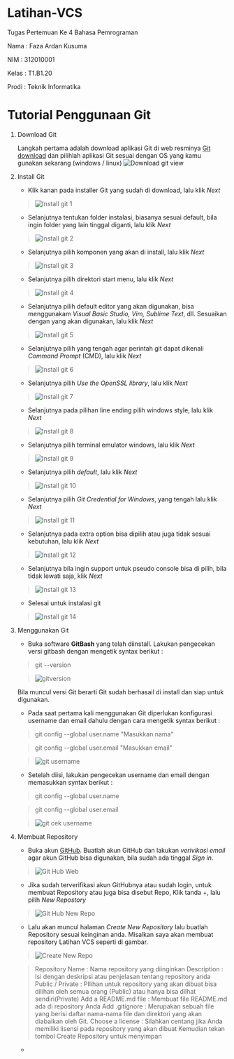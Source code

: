 # Latihan-VCS
Tugas Pertemuan Ke 4 Bahasa Pemrograman

Nama    : Faza Ardan Kusuma

NIM     : 312010001

Kelas   : T1.B1.20

Prodi   : Teknik Informatika

# Tutorial Penggunaan Git

1. Download Git
   
    Langkah pertama adalah download aplikasi Git di web resminya [Git download](https://git-scm.com/) dan pilihlah aplikasi Git sesuai dengan OS yang kamu gunakan sekarang (windows / linux)
    ![Download git view](Pic/gitdownload.png)

2. Install Git

    * Klik kanan pada installer Git yang sudah di download, lalu klik *Next*
    >![Install git 1](Pic/Installgit1.png)

    * Selanjutnya tentukan folder instalasi, biasanya sesuai default, bila ingin folder yang lain tinggal diganti, lalu klik *Next*
    >![Install git 2](Pic/Installgit2.png)

    * Selanjutnya pilih komponen yang akan di install, lalu klik *Next*
    >![Install git 3](Pic/Installgit3.png)

    * Selanjutnya pilih direktori start menu, lalu klik *Next*
    >![Install git 4](Pic/Installgit4.png)

    * Selanjutnya pilih default editor yang akan digunakan, bisa menggunakam *Visual Basic Studio, Vim, Sublime Text*, dll. Sesuaikan dengan yang akan digunakan, lalu klik *Next*
    >![Install git 5](Pic/Installgit5.png)

    * Selanjutnya pilih yang tengah agar perintah git dapat dikenali *Command Prompt* (CMD), lalu klik *Next*
    >![Install git 6](Pic/Installgit6.png)

    * Selanjutnya pilih *Use the OpenSSL library*, lalu klik *Next*
    >![Install git 7](Pic/Installgit7.png)

    * Selanjutnya pada pilihan line ending pilih windows style, lalu klik *Next*
    >![Install git 8](Pic/Installgit8.png)

    * Selanjutnya pilih terminal emulator windows, lalu klik *Next*
    >![Install git 9](Pic/Installgit9.png)


    * Selanjutnya pilih *default*, lalu klik *Next*
    >![Install git 10](Pic/Installgit10.png)

    * Selanjutnya pilih *Git Credential for Windows*, yang tengah lalu klik *Next*
    >![Install git 11](Pic/Installgit11.png)

    * Selanjutnya pada extra option bisa dipilih atau juga tidak sesuai kebutuhan, lalu klik *Next*
    >![Install git 12](Pic/Installgit12.png)

    * Selanjutnya bila ingin support untuk pseudo console bisa di pilih, bila tidak lewati saja, klik *Next*
    >![Install git 13](Pic/Installgit13.png)

    * Selesai untuk instalasi git
    >![Install git 14](Pic/Installgit14.png)

3. Menggunakan Git 

    * Buka software **GitBash** yang telah diinstall. Lakukan pengecekan versi gitbash dengan mengetik syntax berikut :
    > git --version

    > ![gitversion](Pic/gitversion.png)

    Bila muncul versi Git berarti Git sudah berhasail di install dan siap untuk digunakan.

    * Pada saat pertama kali menggunakan Git diperlukan konfigurasi username dan email dahulu dengan cara mengetik syntax berikut :
    > git config --global user.name "Masukkan nama"

    > git config --global user.email "Masukkan email"

    > ![git username](Pic/inputusername&email.png)

    * Setelah diisi, lakukan pengecekan username dan email dengan memasukkan syntax berikut :
    > git config --global user.name

    > git config --global user.email

    >![git cek username](Pic/cekusername.png)

4. Membuat Repository 

    * Buka akun [GitHub](https://github.com/). Buatlah akun GitHub dan lakukan *verivikasi email* agar akun GitHub bisa digunakan, bila sudah ada tinggal *Sign in*.
    >![Git Hub Web](Pic/githubweb.png)

    * Jika sudah terverifikasi akun GitHubnya atau sudah login, untuk membuat Repository atau juga bisa disebut Repo, Klik tanda +, lalu pilih *New Repostory*
    >![Git Hub New Repo](Pic/newrepo.png)

    * Lalu akan muncul halaman *Create New Repository* lalu buatlah Repository sesuai keinginan anda. Misalkan saya akan membuat repository Latihan VCS seperti di gambar.
    >![Create New Repo](Pic/Createnewrepo.png)

    > Repository Name : Nama repository yang diinginkan
    > Description : Isi dengan deskripsi atau penjelasan tentang repository anda
    > Public / Private : PIlihan untuk repository yang akan dibuat bisa dilihan oleh semua orang (Public) atau hanya bisa dilhat sendiri(Private)
    > Add a README.md file : Membuat file README.md ada di repository Anda
    > Add .gitignore : Merupakan sebuah file yang berisi daftar nama-nama file dan direktori yang akan diabaikan oleh Git.
    > Choose a license : Silahkan centang jika Anda memiliki lisensi pada repository yang akan dibuat Kemudian tekan tombol Create Repository untuk menyimpan

    * 

